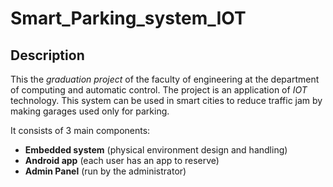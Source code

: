 # Smart_Parking_system_IOT

## Description
This the *graduation project* of the faculty of engineering at the department of computing and automatic control.
The project is an application of *IOT* technology. This system can be used in smart cities to reduce traffic jam by making garages used only for parking. 

It consists of 3 main components:
* **Embedded system** (physical environment design and handling)
* **Android app** (each user has an app to reserve)
* **Admin Panel** (run by the administrator)


